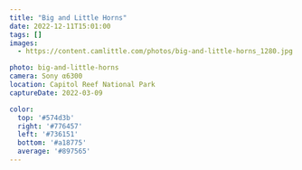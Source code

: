 ```yaml
---
title: "Big and Little Horns"
date: 2022-12-11T15:01:00
tags: []
images:
  - https://content.camlittle.com/photos/big-and-little-horns_1280.jpg

photo: big-and-little-horns
camera: Sony α6300
location: Capitol Reef National Park
captureDate: 2022-03-09

color:
  top: '#574d3b'
  right: '#776457'
  left: '#736151'
  bottom: '#a18775'
  average: '#897565'
---
```

